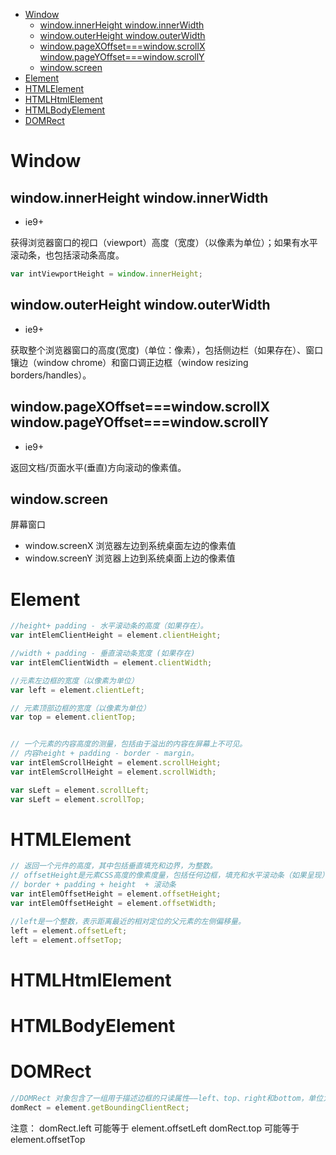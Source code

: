 
<!-- TOC -->

- [Window](#window)
  - [window.innerHeight window.innerWidth](#windowinnerheight-windowinnerwidth)
  - [window.outerHeight window.outerWidth](#windowouterheight-windowouterwidth)
  - [window.pageXOffset===window.scrollX window.pageYOffset===window.scrollY](#windowpagexoffsetwindowscrollx-windowpageyoffsetwindowscrolly)
  - [window.screen](#windowscreen)
- [Element](#element)
- [HTMLElement](#htmlelement)
- [HTMLHtmlElement](#htmlhtmlelement)
- [HTMLBodyElement](#htmlbodyelement)
- [DOMRect](#domrect)

<!-- /TOC -->

# Window
## window.innerHeight window.innerWidth

* ie9+  

获得浏览器窗口的视口（viewport）高度（宽度）（以像素为单位）；如果有水平滚动条，也包括滚动条高度。

```js
var intViewportHeight = window.innerHeight;
```

## window.outerHeight window.outerWidth

* ie9+ 

获取整个浏览器窗口的高度(宽度)（单位：像素），包括侧边栏（如果存在）、窗口镶边（window chrome）和窗口调正边框（window resizing borders/handles）。

## window.pageXOffset===window.scrollX window.pageYOffset===window.scrollY

* ie9+

返回文档/页面水平(垂直)方向滚动的像素值。

## window.screen

屏幕窗口

* window.screenX 浏览器左边到系统桌面左边的像素值
* window.screenY 浏览器上边到系统桌面上边的像素值

# Element

```js
//height+ padding - 水平滚动条的高度（如果存在）。
var intElemClientHeight = element.clientHeight;

//width + padding - 垂直滚动条宽度 (如果存在)
var intElemClientWidth = element.clientWidth;

//元素左边框的宽度（以像素为单位）
var left = element.clientLeft;

// 元素顶部边框的宽度（以像素为单位）
var top = element.clientTop;

```

```js

// 一个元素的内容高度的测量，包括由于溢出的内容在屏幕上不可见。
// 内容height + padding - border - margin。
var intElemScrollHeight = element.scrollHeight;
var intElemScrollHeight = element.scrollWidth;

var sLeft = element.scrollLeft;
var sLeft = element.scrollTop;
```

# HTMLElement

```js
// 返回一个元件的高度，其中包括垂直填充和边界，为整数。
// offsetHeight是元素CSS高度的像素度量，包括任何边框，填充和水平滚动条（如果呈现）
// border + padding + height  + 滚动条
var intElemOffsetHeight = element.offsetHeight;
var intElemOffsetHeight = element.offsetWidth;

//left是一个整数，表示距离最近的相对定位的父元素的左侧偏移量。
left = element.offsetLeft;  
left = element.offsetTop;
```

# HTMLHtmlElement
# HTMLBodyElement

# DOMRect

```js
//DOMRect 对象包含了一组用于描述边框的只读属性——left、top、right和bottom，单位为像素。除了 width 和 height 外的属性都是相对于视口的左上角位置而言的。
domRect = element.getBoundingClientRect;
```

注意：
domRect.left 可能等于 element.offsetLeft
domRect.top 可能等于 element.offsetTop
